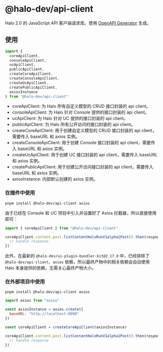 # @halo-dev/api-client

Halo 2.0 的 JavaScript API 客户端请求库。使用 [OpenAPI Generator](https://openapi-generator.tech/) 生成。

## 使用

```javascript
import {
  coreApiClient,
  consoleApiClient,
  ucApiClient,
  publicApiClient,
  createCoreApiClient,
  createConsoleApiClient,
  createUcApiClient,
  createPublicApiClient,
  axiosInstance
} from "@halo-dev/api-client"
```

- coreApiClient: 为 Halo 所有自定义模型的 CRUD 接口封装的 api client。
- consoleApiClient: 为 Halo 针对 Console 提供的接口封装的 api client。
- ucApiClient: 为 Halo 针对 UC 提供的接口封装的 api client。
- publicApiClient: 为 Halo 所有公开访问的接口封装的 api client。
- createCoreApiClient: 用于创建自定义模型的 CRUD 接口封装的 api client，需要传入 baseURL 和 axios 实例。
- createConsoleApiClient: 用于创建 Console 接口封装的 api client，需要传入 baseURL 和 axios 实例。
- createUcApiClient: 用于创建 UC 接口封装的 api client，需要传入 baseURL 和 axios 实例。
- createPublicApiClient: 用于创建公开访问接口封装的 api client，需要传入 baseURL 和 axios 实例。
- axiosInstance: 内部默认创建的 axios 实例。

### 在插件中使用

```shell
pnpm install @halo-dev/api-client axios
```

由于已经在 Console 和 UC 项目中引入并设置好了 Axios 拦截器，所以直接使用即可：

```javascript
import { coreApiClient } from "@halo-dev/api-client"

coreApiClient.content.post.listContentHaloRunV1alpha1Post().then(response => {
  // handle response
})
```

此外，在最新的 `@halo-dev/ui-plugin-bundler-kit@2.17.0` 中，已经排除了 `@halo-dev/api-client`、`axios` 依赖，所以最终产物中的相关依赖会自动使用 Halo 本身提供的依赖，无需关心最终产物大小。

### 在外部项目中使用

```shell
pnpm install @halo-dev/api-client axios
```

```javascript
import axios from "axios"

const axiosInstance = axios.create({
  baseURL: "http://localhost:8090"
})

const coreApiClient = createCoreApiClient(axiosInstance)

coreApiClient.content.post.listContentHaloRunV1alpha1Post().then(response => {
  // handle response
})
```
